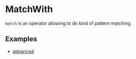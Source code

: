 # MatchWith

`match` is an operator allowing to do kind of pattern matching.

## Examples

- [advanced](advanced.md)
